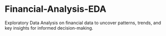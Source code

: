 # Financial-Analysis-EDA
Exploratory Data Analysis on financial data to uncover patterns, trends, and key insights for informed decision-making.
